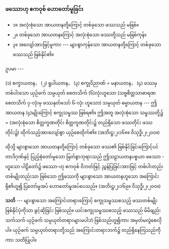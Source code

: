 ### ဖဿောဟု ဧကဝုစ် ဟောတော်မူခြင်း

- ၁။ အလုံးစုံသော အာယတနတို့ကြောင့် တစ်ခုသော ဖဿသည် မဖြစ်။
- ၂။ တစ်ခုသော အာယတနကြောင့် အလုံးစုံသော ဖဿတို့သည် မဖြစ်ကုန်။
- ၃။ အလျော်အားဖြင့်မူကား --- များစွာကုန်သော အာယတနတို့ကြောင့် တစ်ခုသော ဖဿသည် ဖြစ်နိုင်၏။

ဥပမာ ---

(၁) စက္ခာယတန， (၂) ရူပါယတန， (၃) စက္ခုဝိညာဏ် = မနာယတန， (၄) ဖဿမှ တစ်ပါးသော ယှဉ်ဖက် သမ္ပယုတ် စေတသိက် (၆)လုံးဟူသော (သဗ္ဗစိတ္တသာဓာရဏ စေတသိက် ၇-လုံးမှ ဖဿနုတ်သော် ၆-လုံး ဟူသော) သမ္ပယုတ် ဓမ္မာယတန --- ဤအာယတန (၄)မျိုးကြောင့် စက္ခုသမ္ဖဿ ဖြစ်ရ၏။ 
ဤအတူ အလုံးစုံသော သမ္ဖဿတို့၌ = (အလုံးစုံသော စိတ္တက္ခဏတိုင်း စိတ္တက္ခဏတိုင်း၌ တည်ရှိသော ဖဿတိုင်း ဖဿတိုင်း၌) ထိုက်သည့်အားလျော်စွာ ယှဉ်စေထိုက်၏။ (အဘိ၊ဋ္ဌ၊၂၊၁၆၈။ ဝိသုဒ္ဓိ၊၂၊၂၀၀။)

ထိုသို့ များစွာသော အာယတနတို့ကြောင့် တစ်ခုသော ဖဿ၏ ဖြစ်နိုင်ခြင်းကြောင့်ပင် တာဒိဂုဏ်နှင့် ပြည့်စုံတော်မူသော မြတ်စွာဘုရားသည် ဤသဠာယတနပစ္စယာ ဖဿော - ဟူသော ပါဠိတော်၌ ဖဿော-ဟု ဧကဝုစ် ဝိဘတ်ဖြင့် ညွှန်ပြခြင်းအားဖြင့် တစ်ပါးတည်း တစ်မျိုးတည်းသာ ဖြစ်သော ဤဖဿကို များစွာသော အာယတနဟူသော အကြောင်းရှိ၏ဟူ၍ ပြတော်မူအပ် ဟောတော်မူအပ်ပေသည်။
(အဘိ၊ဋ္ဌ၊၂၊၁၆၉။ ဝိသုဒ္ဓိ၊၂၊၂၀၀။)

**သတိ** --- များစွာသော အကြောင်းတရားကြောင့် စက္ခုသမ္ဖဿစသည့် ဖဿတစ်မျိုး ဖြစ်နိုင်ပုံကိုသာ ဖွင့်ဆိုခြင်း ဖြစ်သည်။ 
ယင်းစက္ခုသမ္ဖဿစသည့် ဖဿသည် မိမိချည်းသက်သက် ယှဉ်ဖက် သမ္ပယုတ်တရားများမပါဘဲ ဖြစ်သည်ဟူ၍ကား အမှတ်မလွဲစေလိုပါ။ 
ယှဉ်ဖက် သမ္ပယုတ်တရားတို့သည် အကြောင်းတရားဘက်၌ တည်ရှိနေကြသည်ကိုကား သတိပြုပါ။